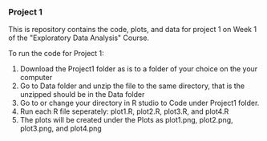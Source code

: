 ### Project 1

This is repository contains the code, plots, and data for project 1 on Week 1 of the "Exploratory Data Analysis" Course.

To run the code for Project 1:
	
1. Download the Project1 folder as is to a folder of your choice on the your computer
2. Go to Data folder and unzip the file to the same directory, that is the unzipped should be in the Data folder
3. Go to or change your directory in R studio to Code under Project1 folder.
4. Run each R file seperately: plot1.R, plot2.R, plot3.R, and plot4.R
5. The plots will be created under the Plots as plot1.png, plot2.png, plot3.png, and plot4.png

